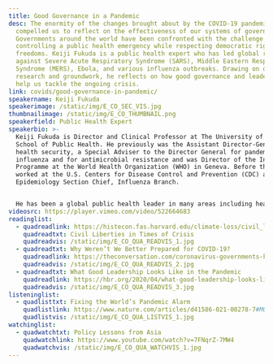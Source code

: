 ```yaml
---
title: Good Governance in a Pandemic
desc: The enormity of the changes brought about by the COVID-19 pandemic has
  compelled us to reflect on the effectiveness of our systems of governance.
  Governments around the world have been confronted with the challenge of
  controlling a public health emergency while respecting democratic rights and
  freedoms. Keiji Fukuda is a public health expert who has led global responses
  against Severe Acute Respiratory Syndrome (SARS), Middle Eastern Respiratory
  Syndrome (MERS), Ebola, and various influenza outbreaks. Drawing on decades of
  research and groundwork, he reflects on how good governance and leadership can
  help us tackle the ongoing crisis.
link: covids/good-governance-in-pandemic/
speakername: Keiji Fukuda
speakerimage: /static/img/E_CO_SEC_VIS.jpg
thumbnailimage: /static/img/E_CO_THUMBNAIL.png
speakerfield: Public Health Expert
speakerbio: >-
  Keiji Fukuda is Director and Clinical Professor at The University of Hong Kong
  School of Public Health. He previously was the Assistant Director-General for
  health security, a Special Adviser to the Director General for pandemic
  influenza and for antimicrobial resistance and was Director of the Influenza
  Programme at the World Health Organization (WHO) in Geneva. Before that, he
  worked at the U.S. Centers for Disease Control and Prevention (CDC) as the
  Epidemiology Section Chief, Influenza Branch.


  He has been a global public health leader in many areas including health security and personally has led numerous field investigations, global responses and diplomatic negotiations related to emerging infectious diseases including seasonal, avian and pandemic influenza, SARS, MERS, Ebola and antimicrobial resistance. At WHO, he oversaw implementation of the International Health Regulations and the Pandemic Influenza Preparedness Framework. He is an adviser to the Hong Kong Government for COVID-19.
videosrc: https://player.vimeo.com/video/522664683
readinglist:
  - quadreadlink: https://histecon.fas.harvard.edu/climate-loss/civil_liberties/index.html
    quadreadtxt: Civil Liberties in Times of Crisis
    quadreadvis: /static/img/E_CO_QUA_READVIS_1.jpg
  - quadreadtxt: Why Weren’t We Better Prepared for COVID-19?
    quadreadlink: https://theconversation.com/coronavirus-governments-knew-a-pandemic-was-a-threat-heres-why-they-werent-better-prepared-136857
    quadreadvis: /static/img/E_CO_QUA_READVIS_2.jpg
  - quadreadtxt: What Good Leadership Looks Like in the Pandemic
    quadreadlink: https://hbr.org/2020/04/what-good-leadership-looks-like-during-this-pandemic
    quadreadvis: /static/img/E_CO_QUA_READVIS_3.jpg
listeninglist:
  - quadlisttxt: Fixing the World’s Pandemic Alarm
    quadlistlink: https://www.nature.com/articles/d41586-021-00278-7#MO0
    quadlistvis: /static/img/E_CO_QUA_LISTVIS_1.jpg
watchinglist:
  - quadwatchtxt: Policy Lessons from Asia
    quadwatchlink: https://www.youtube.com/watch?v=7FNqrZ-7MW4
    quadwatchvis: /static/img/E_CO_QUA_WATCHVIS_1.jpg
---
```

